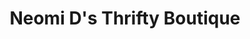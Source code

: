 ---
title: "Neomi D's Thrifty Boutique"
url: /allentown/neomi-ds-thrifty-boutique/
shop: charity
---